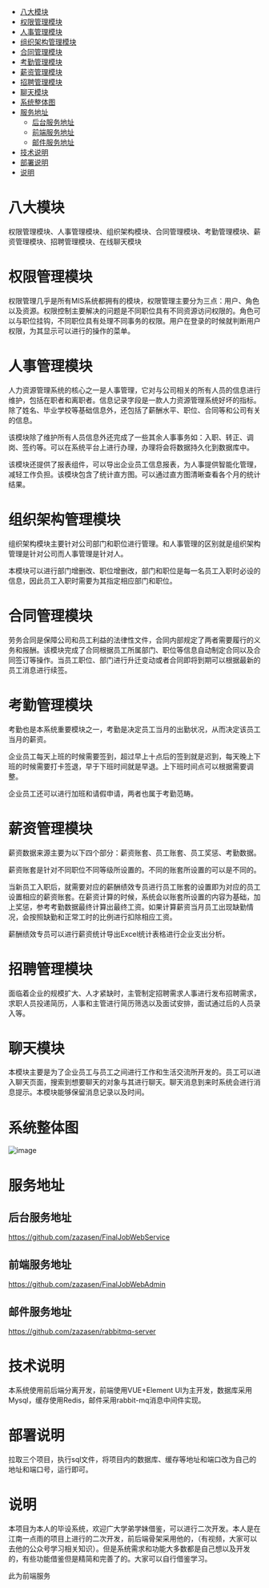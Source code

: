 - [八大模块](#八大模块)
- [权限管理模块](#权限管理模块)
- [人事管理模块](#人事管理模块)
- [组织架构管理模块](#组织架构管理模块)
- [合同管理模块](#合同管理模块)
- [考勤管理模块](#考勤管理模块)
- [薪资管理模块](#薪资管理模块)
- [招聘管理模块](#招聘管理模块)
- [聊天模块](#聊天模块)
- [系统整体图](#系统整体图)
- [服务地址](#服务地址)
    - [后台服务地址](#后台服务地址)
    - [前端服务地址](#前端服务地址)
    - [邮件服务地址](#邮件服务地址)
- [技术说明](#技术说明)
- [部署说明](#部署说明)
- [说明](#说明)
# 八大模块
权限管理模块、人事管理模块、组织架构模块、合同管理模块、考勤管理模块、薪资管理模块、招聘管理模块、在线聊天模块
# 权限管理模块
权限管理几乎是所有MIS系统都拥有的模块，权限管理主要分为三点：用户、角色以及资源。权限控制主要解决的问题是不同职位具有不同资源访问权限的。角色可以与职位挂钩，不同职位具有处理不同事务的权限。用户在登录的时候就判断用户权限，为其显示可以进行的操作的菜单。
# 人事管理模块
人力资源管理系统的核心之一是人事管理，它对与公司相关的所有人员的信息进行维护，包括在职者和离职者。信息记录字段是一款人力资源管理系统好坏的指标。除了姓名、毕业学校等基础信息外，还包括了薪酬水平、职位、合同等和公司有关的信息。

该模块除了维护所有人员信息外还完成了一些其余人事事务如：入职、转正、调岗、签约等。可以在系统平台上进行办理，办理将会将数据持久化到数据库中。

该模块还提供了报表组件，可以导出企业员工信息报表，为人事提供智能化管理，减轻工作负担。该模块包含了统计直方图。可以通过直方图清晰查看各个月的统计结果。
# 组织架构管理模块
组织架构模块主要针对公司部门和职位进行管理。和人事管理的区别就是组织架构管理是针对公司而人事管理是针对人。

本模块可以进行部门增删改、职位增删改，部门和职位是每一名员工入职时必设的信息，因此员工入职时需要为其指定相应部门和职位。
# 合同管理模块
劳务合同是保障公司和员工利益的法律性文件，合同内部规定了两者需要履行的义务和报酬。该模块完成了合同根据员工所属部门、职位等信息自动制定合同以及合同签订等操作。当员工职位、部门进行升迁变动或者合同即将到期可以根据最新的员工消息进行续签。
# 考勤管理模块
考勤也是本系统重要模块之一，考勤是决定员工当月的出勤状况，从而决定该员工当月的薪资。

企业员工每天上班的时候需要签到，超过早上十点后的签到就是迟到，每天晚上下班的时候需要打卡签退，早于下班时间就是早退。上下班时间点可以根据需要调整。

企业员工还可以进行加班和请假申请，两者也属于考勤范畴。
# 薪资管理模块
薪资数据来源主要为以下四个部分：薪资账套、员工账套、员工奖惩、考勤数据。

薪资账套是针对不同职位不同等级所设置的。不同的账套所设置的可以是不同的。

当新员工入职后，就需要对应的薪酬绩效专员进行员工账套的设置即为对应的员工设置相应的薪资账套。在薪资计算的时候，系统会以账套所设置的内容为基础，加上奖惩，参考考勤数据最终计算出最终工资。如果计算薪资当月员工出现缺勤情况，会按照缺勤和正常工时的比例进行扣除相应工资。

薪酬绩效专员可以进行薪资统计导出Excel统计表格进行企业支出分析。
# 招聘管理模块
面临着企业的规模扩大、人才紧缺时，主管制定招聘需求人事进行发布招聘需求，求职人员投递简历，人事和主管进行简历筛选以及面试安排，面试通过后的人员录入等。
# 聊天模块
本模块主要是为了企业员工与员工之间进行工作和生活交流所开发的。员工可以进入聊天页面，搜索到想要聊天的对象与其进行聊天。聊天消息到来时系统会进行消息提示。本模块能够保留消息记录以及时间。

# 系统整体图
![image](https://note.youdao.com/yws/public/resource/89a82dd154f78a74fe9e0d46135653db/xmlnote/8205C8C5E240459FA29CE5E08E164510/10010)

# 服务地址
## 后台服务地址
https://github.com/zazasen/FinalJobWebService
## 前端服务地址
https://github.com/zazasen/FinalJobWebAdmin
## 邮件服务地址
https://github.com/zazasen/rabbitmq-server

# 技术说明
本系统使用前后端分离开发，前端使用VUE+Element UI为主开发，数据库采用 Mysql，缓存使用Redis，邮件采用rabbit-mq消息中间件实现。
# 部署说明
拉取三个项目，执行sql文件，将项目内的数据库、缓存等地址和端口改为自己的地址和端口号，运行即可。

# 说明
本项目为本人的毕设系统，欢迎广大学弟学妹借鉴，可以进行二次开发。本人是在江南一点雨的项目上进行的二次开发，前后端骨架采用他的，（有视频，大家可以去他的公众号学习相关知识）。但是系统需求和功能大多数都是自己想以及开发的，有些功能借鉴但是精简和完善了的。大家可以自行借鉴学习。

此为前端服务
